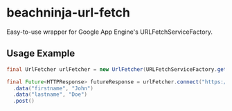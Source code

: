 # beachninja-url-fetch
Easy-to-use wrapper for Google App Engine's URLFetchServiceFactory.

## Usage Example

```java
final UrlFetcher urlFetcher = new UrlFetcher(URLFetchServiceFactory.getURLFetchService());

final Future<HTTPResponse> futureResponse = urlFetcher.connect("https://sample.link.com")
  .data("firstname", "John")
  .data("lastname", "Doe")
  .post()
```